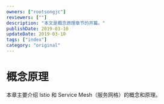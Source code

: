 ```yaml
---
owners: ["rootsongjc"]
reviewers: [""]
description: "本文是概念原理章节的开篇。"
publishDate: 2019-03-10
updateDate: 2019-03-10
tags: ["index"]
category: "original"
---
```


# 概念原理

本章主要介绍 Istio 和 Service Mesh（服务网格）的概念和原理。
